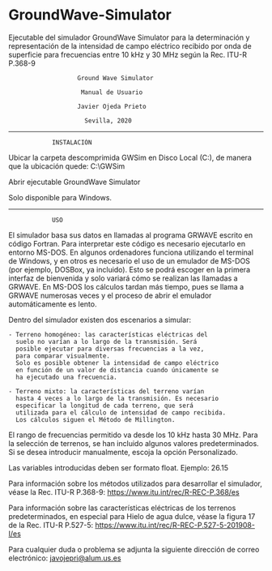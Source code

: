# GroundWave-Simulator
Ejecutable del simulador GroundWave Simulator para la determinación y representación de la intensidad de campo eléctrico recibido por onda de superficie para frecuencias entre 10 kHz y 30 MHz según la Rec. ITU-R P.368-9

                       Ground Wave Simulator

                        Manual de Usuario

                       Javier Ojeda Prieto

                         Sevilla, 2020

------------------------------------------------------------------
			    INSTALACIÓN

Ubicar la carpeta descomprimida GWSim en Disco Local (C:), de 
manera que la ubicación quede: C:\GWSim

Abrir ejecutable GroundWave Simulator

Solo disponible para Windows.

------------------------------------------------------------------
				USO

El simulador basa sus datos en llamadas al programa GRWAVE escrito
en código Fortran. Para interpretar este código es necesario 
ejecutarlo en entorno MS-DOS. En algunos ordenadores funciona 
utilizando el terminal de Windows, y en otros es necesario el uso
de un emulador de MS-DOS (por ejemplo, DOSBox, ya incluido). Esto 
se podrá escoger en la primera interfaz de bienvenida y solo 
variará cómo se realizan las llamadas a GRWAVE. En MS-DOS los 
cálculos tardan más tiempo, pues se llama a GRWAVE numerosas veces
y el proceso de abrir el emulador automáticamente es lento.

Dentro del simulador existen dos escenarios a simular:

	- Terreno homogéneo: las características eléctricas del
	  suelo no varían a lo largo de la transmisión. Será
	  posible ejecutar para diversas frecuencias a la vez,
	  para comparar visualmente.
	  Solo es posible obtener la intensidad de campo eléctrico
	  en función de un valor de distancia cuando únicamente se
	  ha ejecutado una frecuencia.

	- Terreno mixto: la características del terreno varían
	  hasta 4 veces a lo largo de la transmisión. Es necesario
	  especificar la longitud de cada terreno, que será
	  utilizada para el cálculo de intensidad de campo recibida.
	  Los cálculos siguen el Método de Millington.

El rango de frecuencias permitido va desde los 10 kHz hasta 30 MHz.
Para la selección de terrenos, se han incluido algunos valores
predeterminados. Si se desea introducir manualmente, escoja la
opción Personalizado.

Las variables introducidas deben ser formato float.
Ejemplo: 26.15

Para información sobre los métodos utilizados para desarrollar el
simulador, véase la Rec. ITU-R P.368-9:
https://www.itu.int/rec/R-REC-P.368/es

Para información sobre las características eléctricas de los
terrenos predeterminados, en especial para Hielo de agua dulce,
véase la figura 17 de la Rec. ITU-R P.527-5:
https://www.itu.int/rec/R-REC-P.527-5-201908-I/es

Para cualquier duda o problema se adjunta la siguiente dirección
de correo electrónico: javojepri@alum.us.es
